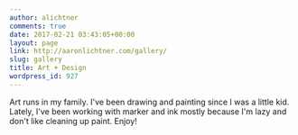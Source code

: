 ```yaml
---
author: alichtner
comments: true
date: 2017-02-21 03:43:05+00:00
layout: page
link: http://aaronlichtner.com/gallery/
slug: gallery
title: Art + Design
wordpress_id: 927
---
```


Art runs in my family. I've been drawing and painting since I was a little kid. Lately, I've been working with marker and ink mostly because I'm lazy and don't like cleaning up paint. Enjoy!

